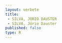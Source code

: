 ```yaml
---
layout: verbete
title:
 - SILVA, JORIO DAUSTER
 - SILVA, Jório Dauster
published: false
type: R
---
```


